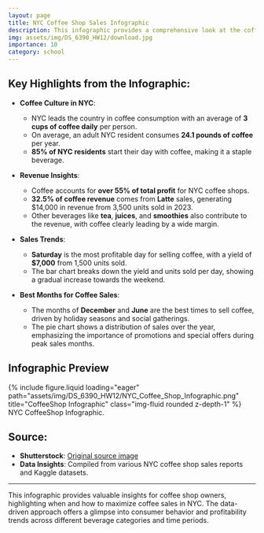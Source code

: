 ```yaml
---
layout: page
title: NYC Coffee Shop Sales Infographic
description: This infographic provides a comprehensive look at the coffee consumption and sales trends in New York City for the year 2023.
img: assets/img/DS_6390_HW12/download.jpg
importance: 10
category: school
---
```


## **Key Highlights from the Infographic**:

- **Coffee Culture in NYC**:
  - NYC leads the country in coffee consumption with an average of **3 cups of coffee daily** per person.
  - On average, an adult NYC resident consumes **24.1 pounds of coffee** per year.
  - **85% of NYC residents** start their day with coffee, making it a staple beverage.

- **Revenue Insights**:
  - Coffee accounts for **over 55% of total profit** for NYC coffee shops.
  - **32.5% of coffee revenue** comes from **Latte** sales, generating $14,000 in revenue from 3,500 units sold in 2023.
  - Other beverages like **tea**, **juices**, and **smoothies** also contribute to the revenue, with coffee clearly leading by a wide margin.

- **Sales Trends**:
  - **Saturday** is the most profitable day for selling coffee, with a yield of **$7,000** from 1,500 units sold.
  - The bar chart breaks down the yield and units sold per day, showing a gradual increase towards the weekend.

- **Best Months for Coffee Sales**:
  - The months of **December** and **June** are the best times to sell coffee, driven by holiday seasons and social gatherings.
  - The pie chart shows a distribution of sales over the year, emphasizing the importance of promotions and special offers during peak sales months.

## **Infographic Preview**

<div class="row">
    <div class="col-sm mt-3 mt-md-0">
        {% include figure.liquid loading="eager" path="assets/img/DS_6390_HW12/NYC_Coffee_Shop_Infographic.png" title="CoffeeShop Infographic" class="img-fluid rounded z-depth-1" %}
    </div>
</div>

<div class="caption">
    NYC CoffeeShop Infographic.
</div>

## **Source**:
- **Shutterstock**: [Original source image](https://www.shutterstock.com/)
- **Data Insights**: Compiled from various NYC coffee shop sales reports and Kaggle datasets.

---

This infographic provides valuable insights for coffee shop owners, highlighting when and how to maximize coffee sales in NYC. The data-driven approach offers a glimpse into consumer behavior and profitability trends across different beverage categories and time periods.